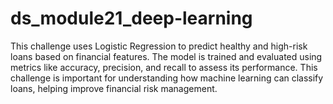 # ds_module21_deep-learning
This challenge uses Logistic Regression to predict healthy and high-risk loans based on financial features. The model is trained and evaluated using metrics like accuracy, precision, and recall to assess its performance. This challenge is important for understanding how machine learning can classify loans, helping improve financial risk management.
